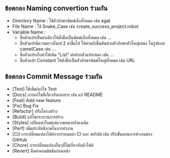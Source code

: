 ## ข้อตกลง Naming convertion ร่วมกัน

- Directory Name : ใช้ตัวอักษรพิมพ์เล็กทั้งหมด เช่น egat
- File Name : ใช้ Snake_Case เช่น create_success_project.robot
- Variable Name :
  - ชื่อตัวแปรเป็นคำเดียวให้ตั้งชื่อเป็นพิมพ์เล็กทั้งหมด เช่น ...
  - ชื่อตัวแปรมีความยาวตั้งแต่ 2 คำขึ้นไป ให้คำหลังขึ้นตันด้วยตัวอักษรตัวใหญ่เสมอ ในรูปแบบ camelCase เช่น ...
  - ชื่อตัวแปรเก็บค่าให้เติม "List" ต่อท้ายตัวแปรเสมอ เช่น ...
  - ชื่อตัวแปร Constant ให้ตังชื่อเป็นตัวอักษรพิมพ์ใหญ่ทั้งหมด เช่น URL

## ข้อตกลง Commit Message ร่วมกัน

- [Test] ใช้เพิ่ม/แก้ไข Test
- [Docs] การแก้ไขที่เกี่ยวกับเอกสาร เช่น แก้ README
- [Feat] Add new feature
- [Fix] Bug Fix
- [Refactor] ปรับโครงสร้าง
- [Build] แก้ไขกระบวนการสร้าง
- [Styles] เปลี่ยนคำใหม่แต่ความหมายยังคงเดิม
- [Perf] เพิ่มประสิทธิภาพในการทำงาน
- [Ci] การเปลี่ยนแปลงไฟล์การกำหนดค่า CI และ สคริปต์ เช่น ปรับขั้นตอนการทำงานของ GitHub
- [Chore] การเปลี่ยนแปลงอื่นๆที่ไม่เกี่ยวกับตัวไฟล์
- [Revert] คืนค่าคอมมิชชันก่อนหน้า
